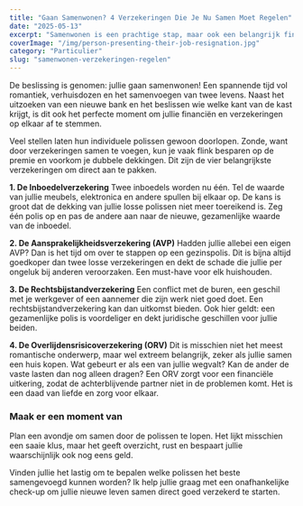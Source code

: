 ```yaml
---
title: "Gaan Samenwonen? 4 Verzekeringen Die Je Nu Samen Moet Regelen"
date: "2025-05-13"
excerpt: "Samenwonen is een prachtige stap, maar ook een belangrijk financieel moment. Door jullie verzekeringen slim samen te voegen, besparen jullie geld en zijn jullie beter gedekt."
coverImage: "/img/person-presenting-their-job-resignation.jpg"
category: "Particulier"
slug: "samenwonen-verzekeringen-regelen"
---
```


De beslissing is genomen: jullie gaan samenwonen! Een spannende tijd vol romantiek, verhuisdozen en het samenvoegen van twee levens. Naast het uitzoeken van een nieuwe bank en het beslissen wie welke kant van de kast krijgt, is dit ook het perfecte moment om jullie financiën en verzekeringen op elkaar af te stemmen.

Veel stellen laten hun individuele polissen gewoon doorlopen. Zonde, want door verzekeringen samen te voegen, kun je vaak flink besparen op de premie en voorkom je dubbele dekkingen. Dit zijn de vier belangrijkste verzekeringen om direct aan te pakken.

**1. De Inboedelverzekering**
Twee inboedels worden nu één. Tel de waarde van jullie meubels, elektronica en andere spullen bij elkaar op. De kans is groot dat de dekking van jullie losse polissen niet meer toereikend is. Zeg één polis op en pas de andere aan naar de nieuwe, gezamenlijke waarde van de inboedel.

**2. De Aansprakelijkheidsverzekering (AVP)**
Hadden jullie allebei een eigen AVP? Dan is het tijd om over te stappen op een gezinspolis. Dit is bijna altijd goedkoper dan twee losse verzekeringen en dekt de schade die jullie per ongeluk bij anderen veroorzaken. Een must-have voor elk huishouden.

**3. De Rechtsbijstandverzekering**
Een conflict met de buren, een geschil met je werkgever of een aannemer die zijn werk niet goed doet. Een rechtsbijstandverzekering kan dan uitkomst bieden. Ook hier geldt: een gezamenlijke polis is voordeliger en dekt juridische geschillen voor jullie beiden.

**4. De Overlijdensrisicoverzekering (ORV)**
Dit is misschien niet het meest romantische onderwerp, maar wel extreem belangrijk, zeker als jullie samen een huis kopen. Wat gebeurt er als een van jullie wegvalt? Kan de ander de vaste lasten dan nog alleen dragen? Een ORV zorgt voor een financiële uitkering, zodat de achterblijvende partner niet in de problemen komt. Het is een daad van liefde en zorg voor elkaar.

### Maak er een moment van

Plan een avondje om samen door de polissen te lopen. Het lijkt misschien een saaie klus, maar het geeft overzicht, rust en bespaart jullie waarschijnlijk ook nog eens geld.

Vinden jullie het lastig om te bepalen welke polissen het beste samengevoegd kunnen worden? Ik help jullie graag met een onafhankelijke check-up om jullie nieuwe leven samen direct goed verzekerd te starten.
